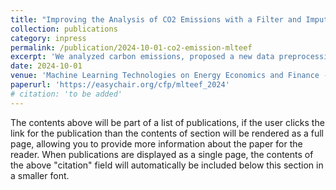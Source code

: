```yaml
---
title: "Improving the Analysis of CO2 Emissions with a Filter and Imputation-Based Processing Method"
collection: publications
category: inpress
permalink: /publication/2024-10-01-co2-emission-mlteef
excerpt: 'We analyzed carbon emissions, proposed a new data preprocessing model and explored the impact of greenhouse gases emissions on various factors.'
date: 2024-10-01
venue: 'Machine Learning Technologies on Energy Economics and Finance - Energy and Sustainable Analytics (MLTEEF2024)'
paperurl: 'https://easychair.org/cfp/mlteef_2024'
# citation: 'to be added'
---
```

The contents above will be part of a list of publications, if the user clicks the link for the publication than the contents of section will be rendered as a full page, allowing you to provide more information about the paper for the reader. When publications are displayed as a single page, the contents of the above "citation" field will automatically be included below this section in a smaller font.
